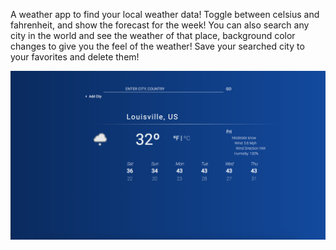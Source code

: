 A weather app to find your local weather data! 
Toggle between celsius and fahrenheit, and show the forecast for the week!
You can also search any city in the world and see the weather of that place, background color changes to give you the feel of the weather!
Save your searched city to your favorites and delete them!

![alt text](./Weather_app.png)
